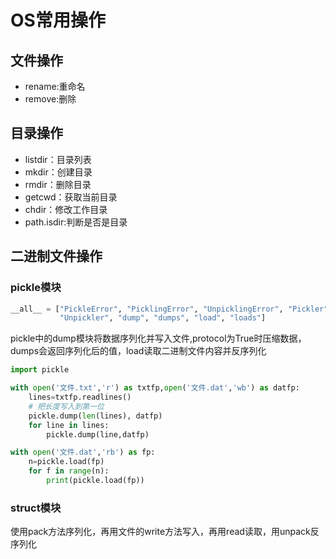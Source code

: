 # OS常用操作

## 文件操作

* rename:重命名
* remove:删除

## 目录操作

* listdir：目录列表
* mkdir：创建目录
* rmdir：删除目录
* getcwd：获取当前目录
* chdir：修改工作目录
* path.isdir:判断是否是目录

## 二进制文件操作

### pickle模块

```python
__all__ = ["PickleError", "PicklingError", "UnpicklingError", "Pickler",
           "Unpickler", "dump", "dumps", "load", "loads"]
```

pickle中的dump模块将数据序列化并写入文件,protocol为True时压缩数据，dumps会返回序列化后的值，load读取二进制文件内容并反序列化

```python
import pickle

with open('文件.txt','r') as txtfp,open('文件.dat','wb') as datfp:
    lines=txtfp.readlines()
    # 把长度写入到第一位
    pickle.dump(len(lines), datfp)
    for line in lines:
        pickle.dump(line,datfp)

with open('文件.dat','rb') as fp:
    n=pickle.load(fp)
    for f in range(n):
        print(pickle.load(fp))
```

### struct模块

使用pack方法序列化，再用文件的write方法写入，再用read读取，用unpack反序列化

